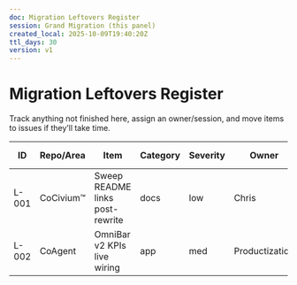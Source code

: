 ```yaml
---
doc: Migration Leftovers Register
session: Grand Migration (this panel)
created_local: 2025-10-09T19:40:20Z
ttl_days: 30
version: v1
---
```


# Migration Leftovers Register

Track anything not finished here, assign an owner/session, and move items to issues if they’ll take time.

| ID | Repo/Area | Item | Category | Severity | Owner | Target Session | Status | Notes |
|----|-----------|------|----------|----------|-------|----------------|--------|-------|
| L-001 | CoCivium™ | Sweep README links post-rewrite | docs | low | Chris | Sweep | open | Check badges/links to archived repo |
| L-002 | CoAgent  | OmniBar v2 KPIs live wiring | app  | med | Productization | Productization | open | Await backend URL |


